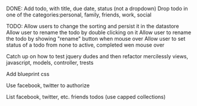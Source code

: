 
DONE: 
Add todo, with title, due date, status (not a dropdown)
Drop todo in one of the categories:personal, family, friends, work, social 

TODO:
Allow users to change the sorting and persist it in the datastore
Allow user to rename the todo by double clicking on it
Allow user to rename the todo by showing "rename" button when mouse over
Allow user to set status of a todo from none to active, completed wen mouse over

Catch up on how to test jquery dudes and then refactor mercilessly views, javascript, models, controller, trests
 
Add blueprint css

Use facebook, twitter to authorize

List facebook, twitter, etc. friends todos (use capped collections)
